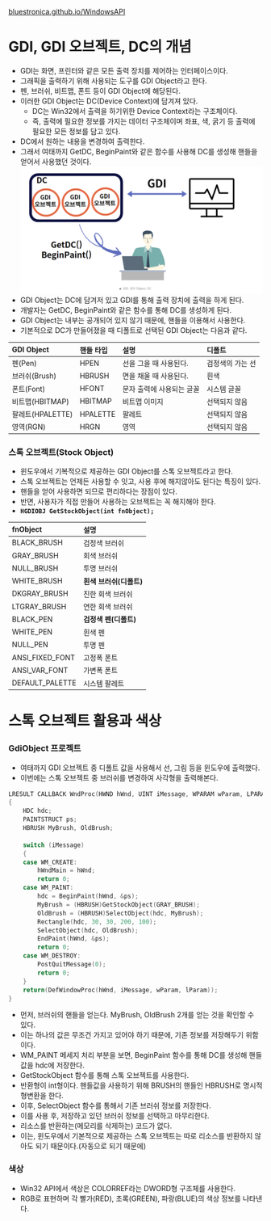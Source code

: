 [bluestronica.github.io/WindowsAPI](https://bluestronica.github.io/WindowsAPI)

# GDI, GDI 오브젝트, DC의 개념
- GDI는 화면, 프린터와 같은 모든 출력 장치를 제어하는 인터페이스이다.
- 그래픽을 출력하기 위해 사용되는 도구를 GDI Object라고 한다.
- 펜, 브러쉬, 비트맵, 폰트 등이 GDI Object에 해당된다.
- 이러한 GDI Object는 DC(Device Context)에 담겨져 있다.
  - DC는 Win32에서 출력을 하기위한 Device Context라는 구조체이다.
  - 즉, 출력에 필요한 정보를 가지는 데이터 구조체이며 좌표, 색, 굵기 등 출력에 필요한 모든 정보를 담고 있다.
- DC에서 원하는 내용을 변경하여 출력한다.
- 그래서 여태까지 GetDC, BeginPaint와 같은 함수를 사용해 DC를 생성해 핸들을 얻어서 사용했던 것이다.
![img](Img/DC_GDI.png)
- GDI Object는 DC에 담겨저 있고 GDI를 통해 출력 장치에 출력을 하게 된다.
- 개발자는 GetDC, BeginPaint와 같은 함수를 통해 DC를 생성하게 된다.
- GDI Object는 내부는 공개되어 있지 않기 때문에, 핸들을 이용해서 사용한다.
- 기본적으로 DC가 만들어졌을 때 디폴트로 선택된 GDI Object는 다음과 같다.

| GDI Object | 핸들 타입 | 설명 | 디폴트 |
|:---|:---|:---|:---|
|펜(Pen)|HPEN|선을 그을 때 사용된다.|검정색의 가는 선|
|브러쉬(Brush)|HBRUSH|면을 채울 때 사용된다.|흰색|
|폰트(Font)|HFONT|문자 출력에 사용되는 글꼴|시스템 글꼴|
|비트맵(HBITMAP)|HBITMAP|비트맵 이미지|선택되지 않음|
|팔레트(HPALETTE)|HPALETTE|팔레트|선택되지 않음|
|영역(RGN)|HRGN|영역|선택되지 않음|

### 스톡 오브젝트(Stock Object)
- 윈도우에서 기복적으로 제공하는 GDI Object를 스톡 오브젝트라고 한다.
- 스톡 오브젝트는 언제든 사용할 수 잇고, 사용 후에 해지않아도 된다는 특징이 있다.
- 핸들을 얻어 사용하면 되므로 편리하다는 장점이 있다.
- 반면, 사용자가 직접 만들어 사용하는 오브젝트는 꼭 해지해야 한다.
- **`HGDIOBJ GetStockObject(int fnObject);`**

| fnObject | 설명 |
|:---|:---|
|BLACK_BRUSH|검정색 브러쉬|
|GRAY_BRUSH|회색 브러쉬|
|NULL_BRUSH|투명 브러쉬|
|WHITE_BRUSH|**흰색 브러쉬(디폴트)**|
|DKGRAY_BRUSH|진한 회색 브러쉬|
|LTGRAY_BRUSH|연한 회색 브러쉬|
|BLACK_PEN|**검정색 펜(디폴트)**|
|WHITE_PEN|흰색 펜|
|NULL_PEN|투명 펜|
|ANSI_FIXED_FONT|고정폭 폰트|
|ANSI_VAR_FONT|가변폭 폰트|
|DEFAULT_PALETTE|시스템 팔레트|

# 스톡 오브젝트 활용과 색상
### GdiObject 프로젝트
- 여태까지 GDI 오브젝트 중 디폴트 값을 사용해서 선, 그림 등을 윈도우에 출력했다.
- 이번에는 스톡 오브젝트 중 브러쉬를 변경하여 사각형을 출력해본다.
```c
LRESULT CALLBACK WndProc(HWND hWnd, UINT iMessage, WPARAM wParam, LPARAM lParam)
{
	HDC hdc;
	PAINTSTRUCT ps;
	HBRUSH MyBrush, OldBrush;

	switch (iMessage)
	{
	case WM_CREATE:
		hWndMain = hWnd;
		return 0;
	case WM_PAINT:
		hdc = BeginPaint(hWnd, &ps);
		MyBrush = (HBRUSH)GetStockObject(GRAY_BRUSH);
		OldBrush = (HBRUSH)SelectObject(hdc, MyBrush);
		Rectangle(hdc, 30, 30, 200, 100);
		SelectObject(hdc, OldBrush);
		EndPaint(hWnd, &ps);
		return 0;
	case WM_DESTROY:
		PostQuitMessage(0);
		return 0;
	}
	return(DefWindowProc(hWnd, iMessage, wParam, lParam));
}
```
- 먼저, 브러쉬의 핸들을 얻는다. MyBrush, OldBrush 2개를 얻는 것을 확인할 수 있다.
- 이는 하나의 값은 무조건 가지고 있어야 하기 때문에, 기존 정보를 저장해두기 위함이다.
- WM_PAINT 메세지 처리 부분을 보면, BeginPaint 함수를 통해 DC를 생성해 핸들값을 hdc에 저장한다.
- GetStockObject 함수를 통해 스톡 오브젝트를 사용한다.
- 반환형이 int형이다. 핸들값을 사용하기 위해 BRUSH의 핸들인 HBRUSH로 명시적 형변환을 한다.
- 이후, SelectObject 함수를 통해서 기존 브러쉬 정보를 저장한다. 
- 이를 사용 후, 저장하고 있던 브러쉬 정보를 선택하고 마무리한다.
- 리소스를 반환하는(메모리를 삭제하는) 코드가 없다. 
- 이는, 윈도우에서 기본적으로 제공하는 스톡 오브젝트는 따로 리소스를 반환하지 않아도 되기 때문이다.(자동으로 되기 때문에)

### 색상
- Win32 API에서 색상은 COLORREF라는 DWORD형 구조체를 사용한다.
- RGB로 표현하며 각 빨가(RED), 초록(GREEN), 파랑(BLUE)의 색상 정보를 나타낸다.

